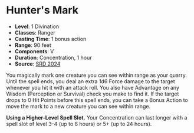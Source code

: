 # Hunter's Mark

- **Level**: 1 Divination
- **Classes**: Ranger
- **Casting Time**: 1 bonus action
- **Range**: 90 feet
- **Components**: V
- **Duration**: Concentration, 1 hour
- **Source**: [SRD 2024](../../../srds/SRD_2024.pdf)

You magically mark one creature you can see within range as your quarry. Until the spell ends, you deal an extra 1d6 Force damage to the target whenever you hit it with an attack roll. You also have Advantage on any Wisdom (Perception or Survival) check you make to find it. If the target drops to 0 Hit Points before this spell ends, you can take a Bonus Action to move the mark to a new creature you can see within range.

**Using a Higher-Level Spell Slot.** Your Concentration can last longer with a spell slot of level 3–4 (up to 8 hours) or 5+ (up to 24 hours).
